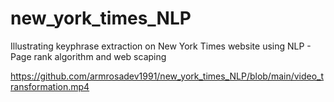 # new_york_times_NLP
Illustrating keyphrase extraction on New York Times website using NLP - Page rank algorithm and web scaping


https://github.com/armrosadev1991/new_york_times_NLP/blob/main/video_transformation.mp4

